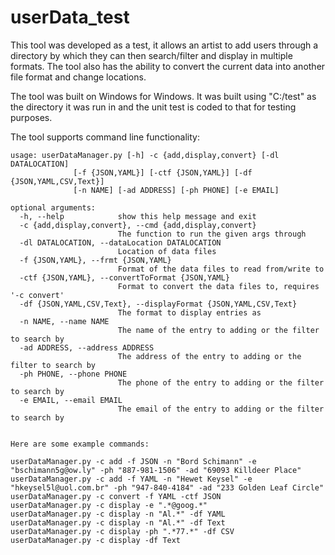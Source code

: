 # userData_test
This tool was developed as a test, it allows an artist to add users through  a directory by which they can then search/filter and display in multiple  formats.  The tool also has the ability to convert the current data into another file  format and change locations.

The tool was built on Windows for Windows.
It was built using "C:/test" as the directory it was run in and the unit test is coded to that for testing purposes.

The tool supports command line functionality:
```
usage: userDataManager.py [-h] -c {add,display,convert} [-dl DATALOCATION]
              [-f {JSON,YAML}] [-ctf {JSON,YAML}] [-df {JSON,YAML,CSV,Text}]
              [-n NAME] [-ad ADDRESS] [-ph PHONE] [-e EMAIL]

optional arguments:
  -h, --help            show this help message and exit
  -c {add,display,convert}, --cmd {add,display,convert}
                        The function to run the given args through
  -dl DATALOCATION, --dataLocation DATALOCATION
                        Location of data files
  -f {JSON,YAML}, --frmt {JSON,YAML}
                        Format of the data files to read from/write to
  -ctf {JSON,YAML}, --convertToFormat {JSON,YAML}
                        Format to convert the data files to, requires '-c convert'
  -df {JSON,YAML,CSV,Text}, --displayFormat {JSON,YAML,CSV,Text}
                        The format to display entries as
  -n NAME, --name NAME  
                        The name of the entry to adding or the filter to search by
  -ad ADDRESS, --address ADDRESS
                        The address of the entry to adding or the filter to search by
  -ph PHONE, --phone PHONE
                        The phone of the entry to adding or the filter to search by
  -e EMAIL, --email EMAIL
                        The email of the entry to adding or the filter to search by


Here are some example commands:

userDataManager.py -c add -f JSON -n "Bord Schimann" -e "bschimann5g@ow.ly" -ph "887-981-1506" -ad "69093 Killdeer Place"
userDataManager.py -c add -f YAML -n "Hewet Keysel" -e "hkeysel5l@uol.com.br" -ph "947-840-4184" -ad "233 Golden Leaf Circle"
userDataManager.py -c convert -f YAML -ctf JSON
userDataManager.py -c display -e ".*@goog.*"
userDataManager.py -c display -n "Al.*" -df YAML
userDataManager.py -c display -n "Al.*" -df Text
userDataManager.py -c display -ph ".*77.*" -df CSV
userDataManager.py -c display -df Text
